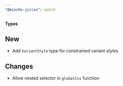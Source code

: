 ```yaml
---
"@mincho-js/css": patch
---
```


**Types**

## New
- Add `VariantStyle` type for constrained variant styles

## Changes
- Allow nested selector in `globalCss` function
